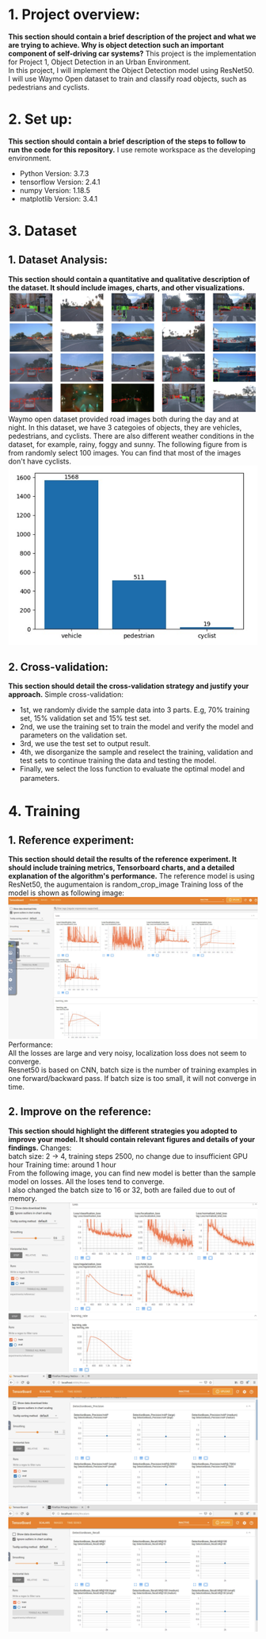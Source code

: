 # 1. Project overview: 
**This section should contain a brief description of the project and what we are trying to achieve. Why is object detection such an important component of self-driving car systems?**
This project is the implementation for Project 1, Object Detection in an Urban Environment.  
In this project, I will implement the Object Detection model using ResNet50. I will use Waymo Open dataset to train and classify road objects, such as pedestrians and cyclists. 

# 2. Set up: 
**This section should contain a brief description of the steps to follow to run the code for this repository.**
I use remote workspace as the developing environment.
- Python Version: 3.7.3
- tensorflow Version: 2.4.1
- numpy Version: 1.18.5
- matplotlib Version: 3.4.1

# 3. Dataset
## 1. Dataset Analysis: 
**This section should contain a quantitative and qualitative description of the dataset. It should include images, charts, and other visualizations.**
![](img/viz.jpg)
Waymo open dataset provided road images both during the day and at night. In this dataset, we have 3 categoies of objects, they are vehicles, pedestrians, and cyclists. There are also different weather conditions in the dataset, for example, rainy, foggy and sunny.
The following figure from is from randomly select 100 images. You can find that most of the images don't have cyclists.
![](img/numberof100image.jpg)


## 2. Cross-validation: 
**This section should detail the cross-validation strategy and justify your approach.**
Simple cross-validation:  
- 1st, we randomly divide the sample data into 3 parts.
E.g, 70% training set, 15% validation set and 15% test set.  
- 2nd, we use the training set to train the model and verify the model and parameters on the validation set.  
- 3rd, we use the test set to output result.
- 4th, we disorganize the sample and reselect the training, validation and test sets to continue training the data and testing the model. 
- Finally, we select the loss function to evaluate the optimal model and parameters.　

# 4. Training
## 1. Reference experiment: 
**This section should detail the results of the reference experiment. It should include training metrics, Tensorboard charts, and a detailed explanation of the algorithm's performance.**
The reference model is using ResNet50, the augumentaion is random_crop_image
Training loss of the model is shown as following image:
![](img/batch2-2500.jpg)
Performance:  
All the losses are large and very noisy, localization loss does not seem to converge.   
Resnet50 is based on CNN, batch size is the number of training examples in one forward/backward pass. If batch size is too small, it will not converge in time.

## 2. Improve on the reference: 
**This section should highlight the different strategies you adopted to improve your model. It should contain relevant figures and details of your findings.**
Changes:  
batch size: 2 -> 4,
training steps 2500, no change due to insufficient GPU hour
Training time: around 1 hour  
From the following image, you can find new model is better than the sample model on losses. All the loses tend to converge.  
I also changed the batch size to 16 or 32, both are failed due to out of memory. 
![](img/loss.jpg)
![](img/learning-rate.jpg)
![](img/precision.jpg)
![](img/recall.jpg)
